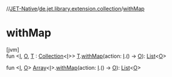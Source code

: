 //[JET-Native](../../index.md)/[de.jet.library.extension.collection](index.md)/[withMap](with-map.md)

# withMap

[jvm]\
fun &lt;[I](with-map.md), [O](with-map.md), [T](with-map.md) : [Collection](https://kotlinlang.org/api/latest/jvm/stdlib/kotlin.collections/-collection/index.html)&lt;[I](with-map.md)&gt;&gt; [T](with-map.md).[withMap](with-map.md)(action: [I](with-map.md).() -&gt; [O](with-map.md)): [List](https://kotlinlang.org/api/latest/jvm/stdlib/kotlin.collections/-list/index.html)&lt;[O](with-map.md)&gt;

fun &lt;[I](with-map.md), [O](with-map.md)&gt; [Array](https://kotlinlang.org/api/latest/jvm/stdlib/kotlin/-array/index.html)&lt;[I](with-map.md)&gt;.[withMap](with-map.md)(action: [I](with-map.md).() -&gt; [O](with-map.md)): [List](https://kotlinlang.org/api/latest/jvm/stdlib/kotlin.collections/-list/index.html)&lt;[O](with-map.md)&gt;
